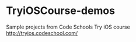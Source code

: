 TryiOSCourse-demos
==================

Sample projects from Code Schools Try iOS course http://tryios.codeschool.com/
